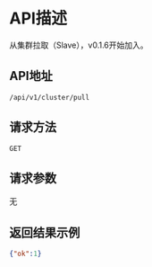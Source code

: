 # API描述
从集群拉取（Slave），v0.1.6开始加入。

## API地址
~~~
/api/v1/cluster/pull
~~~

## 请求方法
~~~
GET
~~~

## 请求参数
无

## 返回结果示例
~~~json
{"ok":1}
~~~
